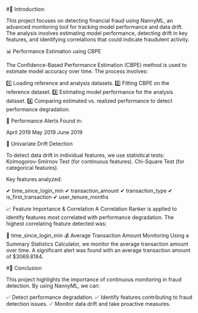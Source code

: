 #📌 Introduction:

This project focuses on detecting financial fraud using NannyML, an advanced monitoring tool for tracking model performance and data drift. The analysis involves estimating model performance, detecting drift in key features, and identifying correlations that could indicate fraudulent activity.

📊 Performance Estimation using CBPE

The Confidence-Based Performance Estimation (CBPE) method is used to estimate model accuracy over time. The process involves:

1️⃣ Loading reference and analysis datasets.
2️⃣ Fitting CBPE on the reference dataset.
3️⃣ Estimating model performance for the analysis dataset.
4️⃣ Comparing estimated vs. realized performance to detect performance degradation.


🚨 Performance Alerts Found in:

April 2019
May 2019
June 2019


🔎 Univariate Drift Detection

To detect data drift in individual features, we use statistical tests:
Kolmogorov-Smirnov Test (for continuous features).
Chi-Square Test (for categorical features).


Key features analyzed:

✔ time_since_login_min
✔ transaction_amount
✔ transaction_type
✔ is_first_transaction
✔ user_tenure_months


📈 Feature Importance & Correlation
A Correlation Ranker is applied to identify features most correlated with performance degradation. The highest correlating feature detected was:

🔹 time_since_login_min
💰 Average Transaction Amount Monitoring
Using a Summary Statistics Calculator, we monitor the average transaction amount over time. A significant alert was found with an average transaction amount of $3069.8184.


#🚀 Conclusion

This project highlights the importance of continuous monitoring in fraud detection. By using NannyML, we can:

✅ Detect performance degradation.
✅ Identify features contributing to fraud detection issues.
✅ Monitor data drift and take proactive measures.


